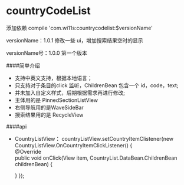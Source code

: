 # countryCodeList
添加依赖 compile 'com.wi11s:countrycodelist:$versionName'

versionName：1.0.1
	修改一些 ui，增加搜索结果空时的显示

versionName号：1.0.0 
	第一个版本

####简单介绍
* 支持中英文支持，根据本地语言；
* 只支持对于条目的click 监听，ChildrenBean 包含一个 id，code，text;
* 并未加入自定义样式，后期根据需求再进行修改;
* 主体用的是 PinnedSectionListView
* 右侧导航用的是WaveSideBar
* 搜索结果用的是 RecycleView

####api
* CountryListView：
	 countryListView.setCountryItemClistener(new CountryListView.OnCountryItemClickListener() {  
  @Override  
  public void onClick(View item, CountryList.DataBean.ChildrenBean childrenBean) {  
      
  }
});

	
